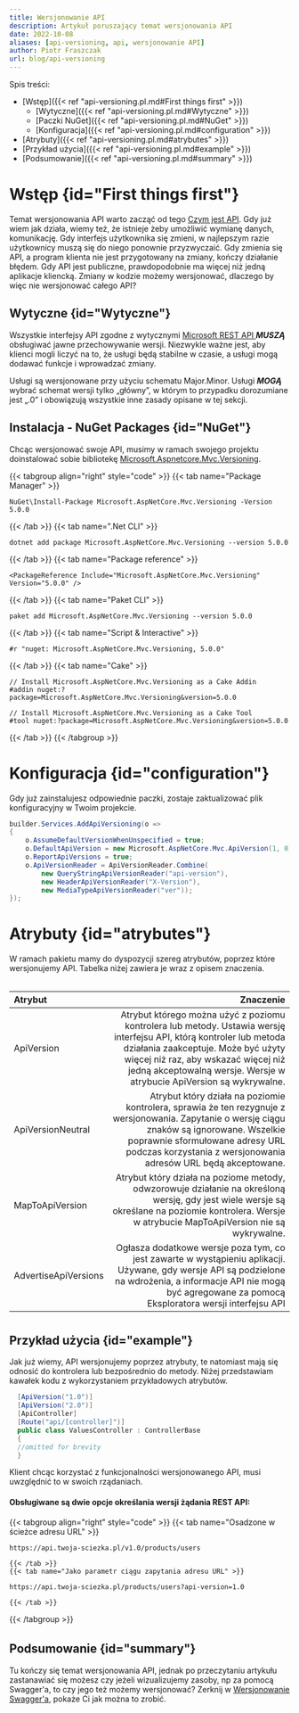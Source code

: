```yaml
---
title: Wersjonowanie API
description: Artykuł poruszający temat wersjonowania API
date: 2022-10-08
aliases: [api-versioning, api, wersjonowanie API]
author: Piotr Fraszczak
url: blog/api-versioning
---
```


Spis treści: <!--more-->
* [Wstęp]({{< ref "api-versioning.pl.md#First things first" >}})
  * [Wytyczne]({{< ref "api-versioning.pl.md#Wytyczne" >}})
  * [Paczki NuGet]({{< ref "api-versioning.pl.md#NuGet" >}})
  * [Konfiguracja]({{< ref "api-versioning.pl.md#configuration" >}})
* [Atrybuty]({{< ref "api-versioning.pl.md#atrybutes" >}})
* [Przykład użycia]({{< ref "api-versioning.pl.md#example" >}})
* [Podsumowanie]({{< ref "api-versioning.pl.md#summary" >}})




# Wstęp {id="First things first"}

  Temat wersjonowania API warto zacząć od tego [Czym jest API](/pl/blog/api-c#). Gdy już wiem jak działa, wiemy też, że istnieje żeby umożliwić wymianę danych, komunikację.
  Gdy interfejs użytkownika się zmieni, w najlepszym razie użytkownicy muszą się do niego ponownie przyzwyczaić. Gdy zmienia się API, a program klienta nie jest przygotowany na zmiany, kończy działanie błędem. <!--more-->
  Gdy API jest publiczne, prawdopodobnie ma więcej niż jedną aplikacje kliencką. Zmiany w kodzie możemy wersjonować, dlaczego by więc nie wersjonować całego API?

  ## Wytyczne {id="Wytyczne"}

  Wszystkie interfejsy API zgodne z wytycznymi [Microsoft REST API ](https://github.com/microsoft/api-guidelines/blob/vNext/Guidelines.md) __*MUSZĄ*__ obsługiwać jawne przechowywanie wersji. Niezwykle ważne jest, aby klienci mogli liczyć na to, że usługi będą stabilne w czasie, a usługi mogą dodawać funkcje i wprowadzać zmiany.

  Usługi są wersjonowane przy użyciu schematu  Major.Minor. Usługi __*MOGĄ*__ wybrać schemat wersji tylko „główny”, w którym to przypadku dorozumiane jest „.0” i obowiązują wszystkie inne zasady opisane w tej sekcji.


  ## Instalacja - NuGet Packages {id="NuGet"}

  Chcąc wersjonować swoje API, musimy w ramach swojego projektu doinstalować sobie bibliotekę [Microsoft.Aspnetcore.Mvc.Versioning](https://www.nuget.org/packages/Microsoft.AspNetCore.Mvc.Versioning/).

  {{< tabgroup align="right" style="code" >}}
  {{< tab name="Package Manager" >}}

  ```Package Manager
  NuGet\Install-Package Microsoft.AspNetCore.Mvc.Versioning -Version 5.0.0
  ```

  {{< /tab >}}
  {{< tab name=".Net CLI" >}}

  ```.Net CLI
  dotnet add package Microsoft.AspNetCore.Mvc.Versioning --version 5.0.0
  ```

  {{< /tab >}}
  {{< tab name="Package reference" >}}

  ```Package reference
  <PackageReference Include="Microsoft.AspNetCore.Mvc.Versioning" Version="5.0.0" />
  ```

  {{< /tab >}}
  {{< tab name="Paket CLI" >}}

  ```Paket CLI
  paket add Microsoft.AspNetCore.Mvc.Versioning --version 5.0.0
  ```

  {{< /tab >}}
  {{< tab name="Script & Interactive" >}}

  ```Script & Interactive
  #r "nuget: Microsoft.AspNetCore.Mvc.Versioning, 5.0.0"
  ```

  {{< /tab >}}
  {{< tab name="Cake" >}}

  ```Cake
  // Install Microsoft.AspNetCore.Mvc.Versioning as a Cake Addin
  #addin nuget:?package=Microsoft.AspNetCore.Mvc.Versioning&version=5.0.0

  // Install Microsoft.AspNetCore.Mvc.Versioning as a Cake Tool
  #tool nuget:?package=Microsoft.AspNetCore.Mvc.Versioning&version=5.0.0
  ```

  {{< /tab >}}
  {{< /tabgroup >}}


# Konfiguracja {id="configuration"}

Gdy już zainstalujesz odpowiednie paczki, zostaje zaktualizować plik konfiguracyjny w Twoim projekcie.

```cs
builder.Services.AddApiVersioning(o =>
{
    o.AssumeDefaultVersionWhenUnspecified = true;
    o.DefaultApiVersion = new Microsoft.AspNetCore.Mvc.ApiVersion(1, 0);
    o.ReportApiVersions = true;
    o.ApiVersionReader = ApiVersionReader.Combine(
        new QueryStringApiVersionReader("api-version"),
        new HeaderApiVersionReader("X-Version"),
        new MediaTypeApiVersionReader("ver"));
});
```


# Atrybuty {id="atrybutes"}

W ramach pakietu mamy do dyspozycji szereg atrybutów, poprzez które wersjonujemy API. Tabelka niżej zawiera je wraz z opisem znaczenia.

######

| Atrybut              | Znaczenie |
| :---                 |      ---: |
| ApiVersion           | Atrybut którego można użyć z poziomu kontrolera lub metody. Ustawia wersję interfejsu API, którą kontroler lub metoda działania zaakceptuje. Może być użyty więcej niż raz, aby wskazać więcej niż jedną akceptowalną wersje. Wersje w atrybucie ApiVersion są wykrywalne. |
| ApiVersionNeutral    | Atrybut który działa na poziomie kontrolera, sprawia że ten rezygnuje z wersjonowania. Zapytanie o wersję ciągu znaków są ignorowane. Wszelkie poprawnie sformułowane adresy URL podczas korzystania z wersjonowania adresów URL będą akceptowane. |
| MapToApiVersion      | Atrybut który działa na poziome metody, odwzorowuje działanie na określoną wersję, gdy jest wiele wersje są określane na poziomie kontrolera. Wersje w atrybucie MapToApiVersion nie są wykrywalne. |
| AdvertiseApiVersions | Ogłasza dodatkowe wersje poza tym, co jest zawarte w wystąpieniu aplikacji. Używane, gdy wersje API są podzielone na wdrożenia, a informacje API nie mogą być agregowane za pomocą Eksploratora wersji interfejsu API |

#
## Przykład użycia {id="example"}

Jak już wiemy, API wersjonujemy poprzez atrybuty, te natomiast mają się odnosić do kontrolera lub bezpośrednio do metody. Niżej przedstawiam kawałek kodu z wykorzystaniem przykładowych atrybutów.

```cs
  [ApiVersion("1.0")]
  [ApiVersion("2.0")]
  [ApiController]
  [Route("api/[controller]")]
  public class ValuesController : ControllerBase
  {
  //omitted for brevity
  }
```

Klient chcąc korzystać z funkcjonalności wersjonowanego API, musi uwzględnić to w swoich rządaniach.

#### Obsługiwane są dwie opcje określania wersji żądania REST API:

  {{< tabgroup align="right" style="code" >}}
    {{< tab name="Osadzone w ścieżce adresu URL" >}}

  ```Osadzone w ścieżce adresu URL
  https://api.twoja-sciezka.pl/v1.0/products/users
  ```

    {{< /tab >}}
    {{< tab name="Jako parametr ciągu zapytania adresu URL" >}}

  ```Jako parametr ciągu zapytania adresu URL
  https://api.twoja-sciezka.pl/products/users?api-version=1.0
  ```

    {{< /tab >}}
  {{< /tabgroup >}}


######
## Podsumowanie {id="summary"}

Tu kończy się temat wersjonowania API, jednak po przeczytaniu artykułu zastanawiać się możesz czy jeżeli wizualizujemy zasoby, np za pomocą Swagger'a, to czy jego też możemy wersjonować? <!--more--> 
Zerknij w [Wersjonowanie Swagger'a](/pl/blog/swagger-versioning), pokaże Ci jak można to zrobić.
